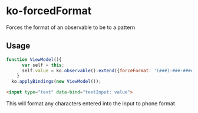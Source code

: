 # ko-forcedFormat
Forces the format of an observable to be to a pattern


## Usage
```javascript
function ViewModel(){
      var self = this;
      self.value = ko.observable().extend({forceFormat: '(###)-###-####'});
    }
  ko.applyBindings(new ViewModel());
```

```html
<input type="text" data-bind="textInput: value">
```

This will format any characters entered into the input to phone format
